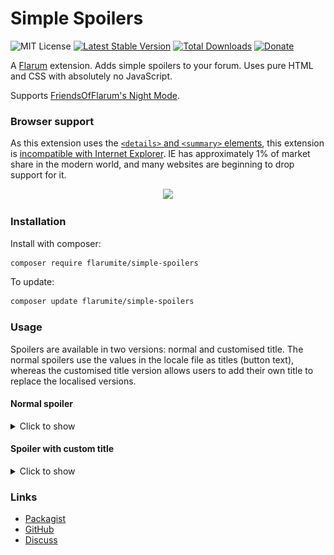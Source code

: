 # Simple Spoilers

![MIT License](https://img.shields.io/badge/license-MIT-blue.svg) [![Latest Stable Version](https://img.shields.io/packagist/v/flarumite/simple-spoilers.svg)](https://packagist.org/packages/flarumite/simple-spoilers) [![Total Downloads](https://img.shields.io/packagist/dt/flarumite/simple-spoilers.svg)](https://packagist.org/packages/flarumite/simple-spoilers) [![Donate](https://www.paypalobjects.com/en_GB/i/btn/btn_donate_SM.gif)](https://www.paypal.com/cgi-bin/webscr?cmd=_s-xclick&hosted_button_id=QCCXU72DC9LB4&source=url)

A [Flarum](http://flarum.org) extension. Adds simple spoilers to your forum. Uses pure HTML and CSS with absolutely no JavaScript.

Supports [FriendsOfFlarum's Night Mode](https://github.com/friendsofflarum/nightmode).

### Browser support

As this extension uses the [`<details>` and `<summary>` elements](https://developer.mozilla.org/en-US/docs/Web/HTML/Element/details), this extension is [incompatible with Internet Explorer](https://caniuse.com/details). IE has approximately 1% of market share in the modern world, and many websites are beginning to drop support for it.

<p align="center">
<img src="https://caniuse.bitsofco.de/image/details.png">
</p>

### Installation

Install with composer:

```sh
composer require flarumite/simple-spoilers
```

To update:

```sh
composer update flarumite/simple-spoilers
```

### Usage

Spoilers are available in two versions: normal and customised title. The normal spoilers use the values in the locale file as titles (button text), whereas the customised title version allows users to add their own title to replace the localised versions.

#### Normal spoiler

<details>
<summary>Click to show</summary>

![](https://github.com/flarumite/simple-spoilers/blob/main/docs/normal.gif?raw=true)

```
[spoiler]
Some content
[/spoiler]
```

</details>

#### Spoiler with custom title

<details>
<summary>Click to show</summary>

![](https://github.com/flarumite/simple-spoilers/blob/main/docs/custom-title.gif?raw=true)

```
[spoiler title=My cool title]
Some content
[/spoiler]
```

</details>

### Links

- [Packagist](https://packagist.org/packages/flarumite/simple-spoilers)
- [GitHub](https://github.com/flarumite/simple-spoilers)
- [Discuss](https://github.com/flarumite/simple-spoilers)
